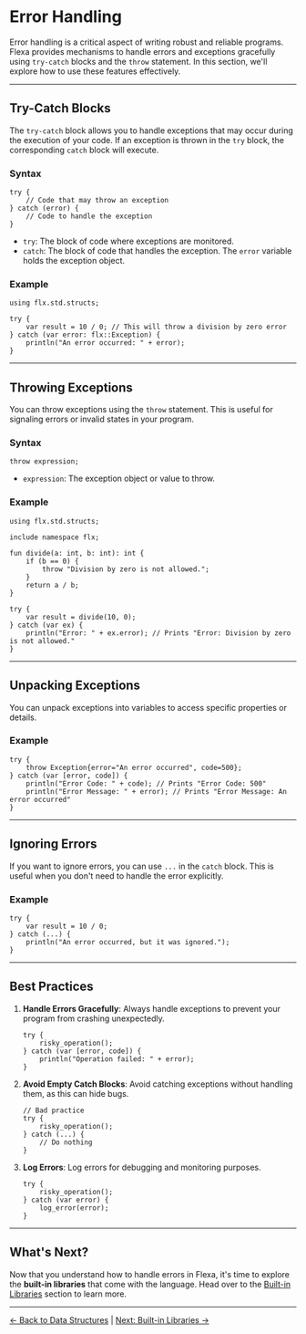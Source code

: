 # Error Handling

Error handling is a critical aspect of writing robust and reliable programs. Flexa provides mechanisms to handle errors and exceptions gracefully using `try-catch` blocks and the `throw` statement. In this section, we'll explore how to use these features effectively.

---

## Try-Catch Blocks

The `try-catch` block allows you to handle exceptions that may occur during the execution of your code. If an exception is thrown in the `try` block, the corresponding `catch` block will execute.

### Syntax
```flexa
try {
    // Code that may throw an exception
} catch (error) {
    // Code to handle the exception
}
```

- `try`: The block of code where exceptions are monitored.
- `catch`: The block of code that handles the exception. The `error` variable holds the exception object.

### Example
```flexa
using flx.std.structs;

try {
    var result = 10 / 0; // This will throw a division by zero error
} catch (var error: flx::Exception) {
    println("An error occurred: " + error);
}
```

---

## Throwing Exceptions

You can throw exceptions using the `throw` statement. This is useful for signaling errors or invalid states in your program.

### Syntax
```flexa
throw expression;
```

- `expression`: The exception object or value to throw.

### Example
```flexa
using flx.std.structs;

include namespace flx;

fun divide(a: int, b: int): int {
    if (b == 0) {
        throw "Division by zero is not allowed.";
    }
    return a / b;
}

try {
    var result = divide(10, 0);
} catch (var ex) {
    println("Error: " + ex.error); // Prints "Error: Division by zero is not allowed."
}
```

---

## Unpacking Exceptions

You can unpack exceptions into variables to access specific properties or details.

### Example
```flexa
try {
    throw Exception{error="An error occurred", code=500};
} catch (var [error, code]) {
    println("Error Code: " + code); // Prints "Error Code: 500"
    println("Error Message: " + error); // Prints "Error Message: An error occurred"
}
```

---

## Ignoring Errors

If you want to ignore errors, you can use `...` in the `catch` block. This is useful when you don't need to handle the error explicitly.

### Example
```flexa
try {
    var result = 10 / 0;
} catch (...) {
    println("An error occurred, but it was ignored.");
}
```

---

## Best Practices

1. **Handle Errors Gracefully**: Always handle exceptions to prevent your program from crashing unexpectedly.
   ```flexa
   try {
       risky_operation();
   } catch (var [error, code]) {
       println("Operation failed: " + error);
   }
   ```

2. **Avoid Empty Catch Blocks**: Avoid catching exceptions without handling them, as this can hide bugs.
   ```flexa
   // Bad practice
   try {
       risky_operation();
   } catch (...) {
       // Do nothing
   }
   ```

3. **Log Errors**: Log errors for debugging and monitoring purposes.
   ```flexa
   try {
       risky_operation();
   } catch (var error) {
       log_error(error);
   }
   ```

---

## What's Next?

Now that you understand how to handle errors in Flexa, it's time to explore the **built-in libraries** that come with the language. Head over to the [Built-in Libraries](built-in-libraries.md) section to learn more.

---

[← Back to Data Structures](data-structures.md) | [Next: Built-in Libraries →](built-in-libraries.md)
